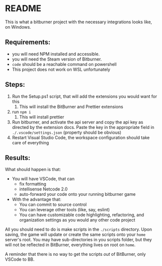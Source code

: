 # README

This is what a bitburner project with the necessary integrations looks like, on Windows.

## Requirements:

-   you will need NPM installed and accessible.
-   you will need the Steam version of Bitburner.
-   `code` should be a reachable command on powershell
-   This project does not work on WSL unfortunately

## Steps:

1. Run the Setup.ps1 script, that will add the extensions you would want for this
    1. This will install the BitBurner and Prettier extensions
2. run `npm i`
    1. This will install prettier
3. Run bitburner, and activate the api server and copy the api key as directed by the extension docs. Paste the key in the appropriate field in `./.vscode/settings.json` (property should be obvious)
4. Restart Visual Studio Code, the workspace configuration should take care of everything

## Results:

What should happen is that:

-   You will have VSCode, that can
    -   fix formatting
    -   intellisense Netcode 2.0
    -   auto-forward your code onto your running bitburner game
-   With the advantage that:
    -   You can commit to source control
    -   You can leverage other tools (like, say, eslint)
    -   You can have customizable code highlighting, refactoring, and organization settings as you would any other code project

All you should need to do is make scripts in the `./scripts` directory. Upon saving, the game will update or create the same scripts onto your `home` server's root. You may have sub-directories in you scripts folder, but they will not be reflected in BitBurner, everything lives on root on `home`.

A reminder that there is no way to get the scripts _out_ of BitBurner, only VSCode to BB.


